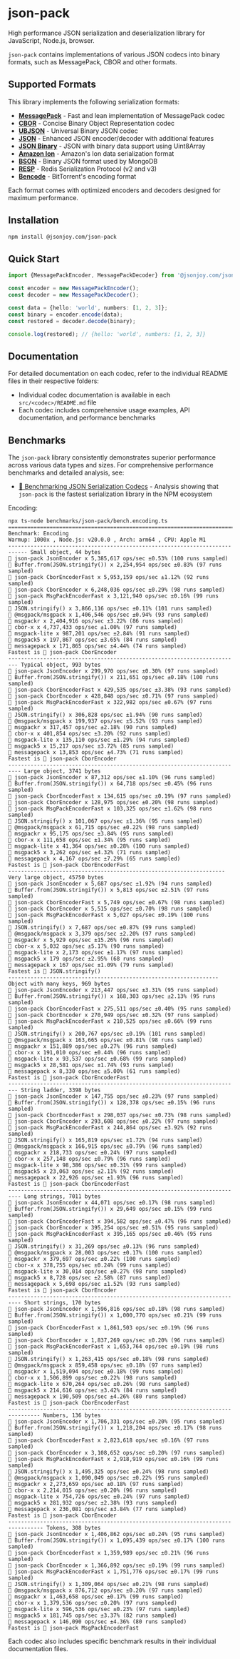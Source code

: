 # json-pack

High performance JSON serialization and deserialization library for JavaScript, Node.js, browser.

`json-pack` contains implementations of various JSON codecs into binary formats, such as MessagePack, CBOR and other formats.

## Supported Formats

This library implements the following serialization formats:

- **[MessagePack](./src/msgpack/README.md)** - Fast and lean implementation of MessagePack codec
- **[CBOR](./src/cbor/README.md)** - Concise Binary Object Representation codec
- **[UBJSON](./src/ubjson/README.md)** - Universal Binary JSON codec  
- **[JSON](./src/json/README.md)** - Enhanced JSON encoder/decoder with additional features
- **[JSON Binary](./src/json-binary/README.md)** - JSON with binary data support using Uint8Array
- **[Amazon Ion](./src/ion/README.md)** - Amazon's Ion data serialization format
- **[BSON](./src/bson/README.md)** - Binary JSON format used by MongoDB
- **[RESP](./src/resp/README.md)** - Redis Serialization Protocol (v2 and v3)
- **[Bencode](./src/bencode/README.md)** - BitTorrent's encoding format

Each format comes with optimized encoders and decoders designed for maximum performance.

## Installation

```bash
npm install @jsonjoy.com/json-pack
```

## Quick Start

```ts
import {MessagePackEncoder, MessagePackDecoder} from '@jsonjoy.com/json-pack/lib/msgpack';

const encoder = new MessagePackEncoder();
const decoder = new MessagePackDecoder();

const data = {hello: 'world', numbers: [1, 2, 3]};
const binary = encoder.encode(data);
const restored = decoder.decode(binary);

console.log(restored); // {hello: 'world', numbers: [1, 2, 3]}
```

## Documentation

For detailed documentation on each codec, refer to the individual README files in their respective folders:

- Individual codec documentation is available in each `src/<codec>/README.md` file
- Each codec includes comprehensive usage examples, API documentation, and performance benchmarks

## Benchmarks

The `json-pack` library consistently demonstrates superior performance across various data types and sizes. For comprehensive performance benchmarks and detailed analysis, see:

- [🚀 Benchmarking JSON Serialization Codecs](https://jsonjoy.com/blog/json-codec-benchmarks) - Analysis showing that `json-pack` is the fastest serialization library in the NPM ecosystem

Encoding:

```
npx ts-node benchmarks/json-pack/bench.encoding.ts 
=============================================================================== Benchmark: Encoding
Warmup: 1000x , Node.js: v20.0.0 , Arch: arm64 , CPU: Apple M1
---------------------------------------------------------------------------- Small object, 44 bytes
🤞 json-pack JsonEncoder x 5,385,617 ops/sec ±0.53% (100 runs sampled)
🤞 Buffer.from(JSON.stringify()) x 2,254,954 ops/sec ±0.83% (97 runs sampled)
🤞 json-pack CborEncoderFast x 5,953,159 ops/sec ±1.12% (92 runs sampled)
🤞 json-pack CborEncoder x 6,248,036 ops/sec ±0.29% (98 runs sampled)
🤞 json-pack MsgPackEncoderFast x 3,121,940 ops/sec ±0.16% (99 runs sampled)
🤞 JSON.stringify() x 3,866,116 ops/sec ±0.11% (101 runs sampled)
🤞 @msgpack/msgpack x 1,406,546 ops/sec ±0.94% (93 runs sampled)
🤞 msgpackr x 2,404,916 ops/sec ±3.22% (86 runs sampled)
🤞 cbor-x x 4,737,433 ops/sec ±1.00% (97 runs sampled)
🤞 msgpack-lite x 987,201 ops/sec ±2.84% (91 runs sampled)
🤞 msgpack5 x 197,867 ops/sec ±3.65% (84 runs sampled)
🤞 messagepack x 171,865 ops/sec ±4.44% (74 runs sampled)
Fastest is 🤞 json-pack CborEncoder
------------------------------------------------------------------------- Typical object, 993 bytes
🤞 json-pack JsonEncoder x 299,970 ops/sec ±0.30% (97 runs sampled)
🤞 Buffer.from(JSON.stringify()) x 211,651 ops/sec ±0.18% (100 runs sampled)
🤞 json-pack CborEncoderFast x 429,535 ops/sec ±3.38% (93 runs sampled)
🤞 json-pack CborEncoder x 428,848 ops/sec ±0.71% (97 runs sampled)
🤞 json-pack MsgPackEncoderFast x 322,982 ops/sec ±0.67% (97 runs sampled)
🤞 JSON.stringify() x 306,828 ops/sec ±1.94% (90 runs sampled)
🤞 @msgpack/msgpack x 199,937 ops/sec ±5.52% (93 runs sampled)
🤞 msgpackr x 317,457 ops/sec ±2.18% (90 runs sampled)
🤞 cbor-x x 401,854 ops/sec ±3.20% (92 runs sampled)
🤞 msgpack-lite x 135,110 ops/sec ±1.29% (94 runs sampled)
🤞 msgpack5 x 15,217 ops/sec ±3.72% (85 runs sampled)
🤞 messagepack x 13,853 ops/sec ±4.73% (71 runs sampled)
Fastest is 🤞 json-pack CborEncoder
-------------------------------------------------------------------------- Large object, 3741 bytes
🤞 json-pack JsonEncoder x 87,312 ops/sec ±1.10% (96 runs sampled)
🤞 Buffer.from(JSON.stringify()) x 64,718 ops/sec ±0.45% (96 runs sampled)
🤞 json-pack CborEncoderFast x 134,615 ops/sec ±0.19% (97 runs sampled)
🤞 json-pack CborEncoder x 128,975 ops/sec ±0.20% (98 runs sampled)
🤞 json-pack MsgPackEncoderFast x 103,325 ops/sec ±1.62% (98 runs sampled)
🤞 JSON.stringify() x 101,067 ops/sec ±1.36% (95 runs sampled)
🤞 @msgpack/msgpack x 61,715 ops/sec ±0.22% (98 runs sampled)
🤞 msgpackr x 95,175 ops/sec ±3.84% (95 runs sampled)
🤞 cbor-x x 111,658 ops/sec ±1.34% (95 runs sampled)
🤞 msgpack-lite x 41,364 ops/sec ±0.28% (100 runs sampled)
🤞 msgpack5 x 3,262 ops/sec ±4.32% (71 runs sampled)
🤞 messagepack x 4,167 ops/sec ±7.29% (65 runs sampled)
Fastest is 🤞 json-pack CborEncoderFast
-------------------------------------------------------------------- Very large object, 45750 bytes
🤞 json-pack JsonEncoder x 5,687 ops/sec ±1.92% (94 runs sampled)
🤞 Buffer.from(JSON.stringify()) x 5,813 ops/sec ±2.51% (97 runs sampled)
🤞 json-pack CborEncoderFast x 5,749 ops/sec ±0.67% (98 runs sampled)
🤞 json-pack CborEncoder x 5,515 ops/sec ±0.70% (98 runs sampled)
🤞 json-pack MsgPackEncoderFast x 5,027 ops/sec ±0.19% (100 runs sampled)
🤞 JSON.stringify() x 7,687 ops/sec ±0.87% (99 runs sampled)
🤞 @msgpack/msgpack x 3,379 ops/sec ±2.20% (97 runs sampled)
🤞 msgpackr x 5,929 ops/sec ±15.26% (96 runs sampled)
🤞 cbor-x x 5,032 ops/sec ±5.17% (90 runs sampled)
🤞 msgpack-lite x 2,173 ops/sec ±1.17% (97 runs sampled)
🤞 msgpack5 x 179 ops/sec ±2.95% (68 runs sampled)
🤞 messagepack x 167 ops/sec ±1.09% (79 runs sampled)
Fastest is 🤞 JSON.stringify()
------------------------------------------------------------------ Object with many keys, 969 bytes
🤞 json-pack JsonEncoder x 213,447 ops/sec ±3.31% (95 runs sampled)
🤞 Buffer.from(JSON.stringify()) x 168,303 ops/sec ±2.13% (95 runs sampled)
🤞 json-pack CborEncoderFast x 275,511 ops/sec ±0.40% (95 runs sampled)
🤞 json-pack CborEncoder x 270,949 ops/sec ±0.32% (97 runs sampled)
🤞 json-pack MsgPackEncoderFast x 210,525 ops/sec ±0.66% (99 runs sampled)
🤞 JSON.stringify() x 200,767 ops/sec ±0.19% (101 runs sampled)
🤞 @msgpack/msgpack x 163,665 ops/sec ±0.81% (98 runs sampled)
🤞 msgpackr x 151,889 ops/sec ±0.27% (96 runs sampled)
🤞 cbor-x x 191,010 ops/sec ±0.44% (96 runs sampled)
🤞 msgpack-lite x 93,537 ops/sec ±0.68% (99 runs sampled)
🤞 msgpack5 x 28,581 ops/sec ±1.74% (93 runs sampled)
🤞 messagepack x 8,330 ops/sec ±5.00% (61 runs sampled)
Fastest is 🤞 json-pack CborEncoderFast
------------------------------------------------------------------------- String ladder, 3398 bytes
🤞 json-pack JsonEncoder x 147,755 ops/sec ±0.23% (97 runs sampled)
🤞 Buffer.from(JSON.stringify()) x 128,378 ops/sec ±0.15% (96 runs sampled)
🤞 json-pack CborEncoderFast x 298,037 ops/sec ±0.73% (98 runs sampled)
🤞 json-pack CborEncoder x 293,608 ops/sec ±0.22% (97 runs sampled)
🤞 json-pack MsgPackEncoderFast x 244,864 ops/sec ±3.92% (92 runs sampled)
🤞 JSON.stringify() x 165,819 ops/sec ±1.72% (94 runs sampled)
🤞 @msgpack/msgpack x 166,915 ops/sec ±0.79% (96 runs sampled)
🤞 msgpackr x 218,733 ops/sec ±0.24% (97 runs sampled)
🤞 cbor-x x 257,148 ops/sec ±0.79% (96 runs sampled)
🤞 msgpack-lite x 98,386 ops/sec ±0.31% (99 runs sampled)
🤞 msgpack5 x 23,063 ops/sec ±2.11% (92 runs sampled)
🤞 messagepack x 22,926 ops/sec ±1.93% (96 runs sampled)
Fastest is 🤞 json-pack CborEncoderFast
-------------------------------------------------------------------------- Long strings, 7011 bytes
🤞 json-pack JsonEncoder x 44,071 ops/sec ±0.17% (98 runs sampled)
🤞 Buffer.from(JSON.stringify()) x 29,649 ops/sec ±0.15% (99 runs sampled)
🤞 json-pack CborEncoderFast x 394,582 ops/sec ±0.47% (96 runs sampled)
🤞 json-pack CborEncoder x 395,254 ops/sec ±0.51% (95 runs sampled)
🤞 json-pack MsgPackEncoderFast x 395,165 ops/sec ±0.46% (95 runs sampled)
🤞 JSON.stringify() x 31,269 ops/sec ±0.13% (96 runs sampled)
🤞 @msgpack/msgpack x 28,003 ops/sec ±0.17% (100 runs sampled)
🤞 msgpackr x 379,697 ops/sec ±0.22% (100 runs sampled)
🤞 cbor-x x 378,755 ops/sec ±0.24% (99 runs sampled)
🤞 msgpack-lite x 30,014 ops/sec ±0.27% (98 runs sampled)
🤞 msgpack5 x 8,728 ops/sec ±2.58% (87 runs sampled)
🤞 messagepack x 5,698 ops/sec ±1.52% (93 runs sampled)
Fastest is 🤞 json-pack CborEncoder
-------------------------------------------------------------------------- Short strings, 170 bytes
🤞 json-pack JsonEncoder x 1,596,816 ops/sec ±0.18% (98 runs sampled)
🤞 Buffer.from(JSON.stringify()) x 1,000,770 ops/sec ±0.21% (99 runs sampled)
🤞 json-pack CborEncoderFast x 1,861,503 ops/sec ±0.19% (96 runs sampled)
🤞 json-pack CborEncoder x 1,837,269 ops/sec ±0.20% (96 runs sampled)
🤞 json-pack MsgPackEncoderFast x 1,653,764 ops/sec ±0.19% (98 runs sampled)
🤞 JSON.stringify() x 1,263,415 ops/sec ±0.18% (98 runs sampled)
🤞 @msgpack/msgpack x 859,458 ops/sec ±0.18% (97 runs sampled)
🤞 msgpackr x 1,519,094 ops/sec ±0.18% (99 runs sampled)
🤞 cbor-x x 1,506,899 ops/sec ±0.22% (98 runs sampled)
🤞 msgpack-lite x 670,264 ops/sec ±0.26% (98 runs sampled)
🤞 msgpack5 x 214,616 ops/sec ±3.42% (84 runs sampled)
🤞 messagepack x 190,509 ops/sec ±4.26% (80 runs sampled)
Fastest is 🤞 json-pack CborEncoderFast
-------------------------------------------------------------------------------- Numbers, 136 bytes
🤞 json-pack JsonEncoder x 1,706,331 ops/sec ±0.20% (95 runs sampled)
🤞 Buffer.from(JSON.stringify()) x 1,218,204 ops/sec ±0.17% (98 runs sampled)
🤞 json-pack CborEncoderFast x 2,823,618 ops/sec ±0.16% (97 runs sampled)
🤞 json-pack CborEncoder x 3,108,652 ops/sec ±0.20% (97 runs sampled)
🤞 json-pack MsgPackEncoderFast x 2,918,919 ops/sec ±0.16% (99 runs sampled)
🤞 JSON.stringify() x 1,495,325 ops/sec ±0.24% (98 runs sampled)
🤞 @msgpack/msgpack x 1,090,049 ops/sec ±0.22% (95 runs sampled)
🤞 msgpackr x 2,273,659 ops/sec ±0.18% (97 runs sampled)
🤞 cbor-x x 2,214,015 ops/sec ±0.20% (96 runs sampled)
🤞 msgpack-lite x 754,726 ops/sec ±0.24% (97 runs sampled)
🤞 msgpack5 x 281,932 ops/sec ±2.38% (93 runs sampled)
🤞 messagepack x 236,081 ops/sec ±3.84% (77 runs sampled)
Fastest is 🤞 json-pack CborEncoder
--------------------------------------------------------------------------------- Tokens, 308 bytes
🤞 json-pack JsonEncoder x 1,406,862 ops/sec ±0.24% (95 runs sampled)
🤞 Buffer.from(JSON.stringify()) x 1,095,439 ops/sec ±0.17% (100 runs sampled)
🤞 json-pack CborEncoderFast x 1,359,989 ops/sec ±0.21% (96 runs sampled)
🤞 json-pack CborEncoder x 1,366,892 ops/sec ±0.19% (99 runs sampled)
🤞 json-pack MsgPackEncoderFast x 1,751,776 ops/sec ±0.17% (99 runs sampled)
🤞 JSON.stringify() x 1,309,064 ops/sec ±0.21% (98 runs sampled)
🤞 @msgpack/msgpack x 876,712 ops/sec ±0.20% (97 runs sampled)
🤞 msgpackr x 1,463,658 ops/sec ±0.17% (99 runs sampled)
🤞 cbor-x x 1,379,536 ops/sec ±0.20% (97 runs sampled)
🤞 msgpack-lite x 596,536 ops/sec ±0.23% (97 runs sampled)
🤞 msgpack5 x 181,745 ops/sec ±3.37% (82 runs sampled)
🤞 messagepack x 146,090 ops/sec ±4.36% (80 runs sampled)
Fastest is 🤞 json-pack MsgPackEncoderFast
```

Each codec also includes specific benchmark results in their individual documentation files.
